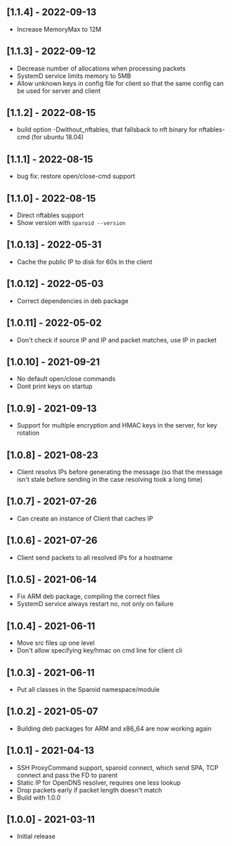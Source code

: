 ## [1.1.4] - 2022-09-13

- Increase MemoryMax to 12M

## [1.1.3] - 2022-09-12

- Decrease number of allocations when processing packets
- SystemD service limits memory to 5MB
- Allow unknown keys in config file for client so that the same config can be used for server and client

## [1.1.2] - 2022-08-15

- build option -Dwithout_nftables, that fallsback to nft binary for nftables-cmd (for ubuntu 18.04)

## [1.1.1] - 2022-08-15

- bug fix: restore open/close-cmd support

## [1.1.0] - 2022-08-15

- Direct nftables support
- Show version with `sparoid --version`

## [1.0.13] - 2022-05-31

- Cache the public IP to disk for 60s in the client

## [1.0.12] - 2022-05-03

- Correct dependencies in deb package

## [1.0.11] - 2022-05-02

- Don't check if source IP and IP and packet matches, use IP in packet

## [1.0.10] - 2021-09-21

- No default open/close commands
- Dont print keys on startup

## [1.0.9] - 2021-09-13

- Support for multiple encryption and HMAC keys in the server, for key rotation

## [1.0.8] - 2021-08-23

- Client resolvs IPs before generating the message (so that the message isn't stale before sending in the case resolving took a long time)

## [1.0.7] - 2021-07-26

- Can create an instance of Client that caches IP

## [1.0.6] - 2021-07-26

- Client send packets to all resolved IPs for a hostname

## [1.0.5] - 2021-06-14

- Fix ARM deb package, compiling the correct files
- SystemD service always restart no, not only on failure

## [1.0.4] - 2021-06-11

- Move src files up one level
- Don't allow specifying key/hmac on cmd line for client cli

## [1.0.3] - 2021-06-11

- Put all classes in the Sparoid namespace/module

## [1.0.2] - 2021-05-07

- Building deb packages for ARM and x86_64 are now working again

## [1.0.1] - 2021-04-13

- SSH ProxyCommand support, sparoid connect, which send SPA, TCP connect and pass the FD to parent
- Static IP for OpenDNS resolver, requires one less lookup
- Drop packets early if packet length doesn't match
- Build with 1.0.0

## [1.0.0] - 2021-03-11

- Initial release
